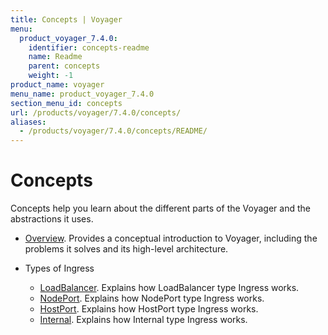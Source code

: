 ```yaml
---
title: Concepts | Voyager
menu:
  product_voyager_7.4.0:
    identifier: concepts-readme
    name: Readme
    parent: concepts
    weight: -1
product_name: voyager
menu_name: product_voyager_7.4.0
section_menu_id: concepts
url: /products/voyager/7.4.0/concepts/
aliases:
  - /products/voyager/7.4.0/concepts/README/
---
```

# Concepts

Concepts help you learn about the different parts of the Voyager and the abstractions it uses.

- [Overview](/docs/concepts/overview.md). Provides a conceptual introduction to Voyager, including the problems it solves and its high-level architecture.

- Types of Ingress
  - [LoadBalancer](/docs/concepts/ingress-types/loadbalancer.md). Explains how LoadBalancer type Ingress works.
  - [NodePort](/docs/concepts/ingress-types/nodeport.md). Explains how NodePort type Ingress works.
  - [HostPort](/docs/concepts/ingress-types/hostport.md). Explains how HostPort type Ingress works.
  - [Internal](/docs/concepts/ingress-types/internal.md). Explains how Internal type Ingress works.
